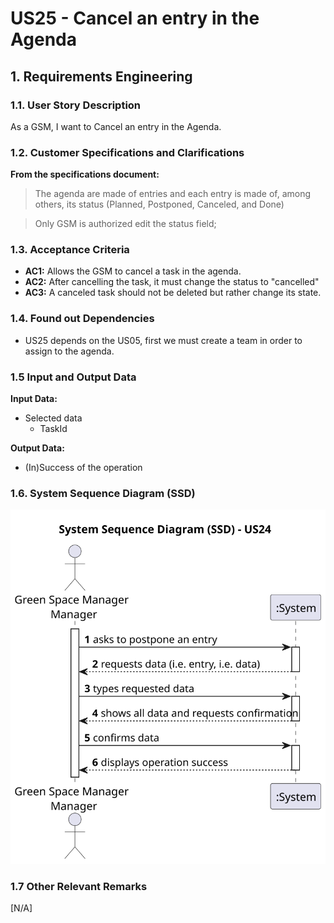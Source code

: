 # US25 - Cancel an entry in the Agenda

## 1. Requirements Engineering

### 1.1. User Story Description
As a GSM, I want to Cancel an entry in the Agenda.


### 1.2. Customer Specifications and Clarifications 

**From the specifications document:**

> The agenda are made of entries and each entry is made of, among others, its status (Planned, Postponed, Canceled, and Done)

> Only GSM is authorized edit the status field;

[//]: # (**From the client clarifications:**)

### 1.3. Acceptance Criteria

* **AC1:** Allows the GSM to cancel a task in the agenda.
* **AC2:** After cancelling the task, it must change the status to "cancelled"
* **AC3:** A canceled task should not be deleted but rather change its
  state. 


### 1.4. Found out Dependencies

* US25 depends on the US05, first we must create a team in order to assign to the agenda.

### 1.5 Input and Output Data

**Input Data:**
* Selected data
  * TaskId

**Output Data:**
* (In)Success of the operation

### 1.6. System Sequence Diagram (SSD)

![System Sequence Diagram - Alternative One](svg/us25-system-sequence-diagram.svg)


### 1.7 Other Relevant Remarks
[N/A]